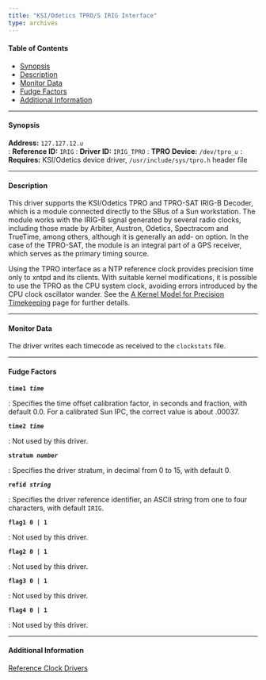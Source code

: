 ```yaml
---
title: "KSI/Odetics TPRO/S IRIG Interface"
type: archives
---
```


#### Table of Contents

*   [Synopsis](/archives/3-5.93e/driver12/#synopsis)
*   [Description](/archives/3-5.93e/driver12/#description)
*   [Monitor Data](/archives/3-5.93e/driver12/#monitor-data)
*   [Fudge Factors](/archives/3-5.93e/driver12/#fudge-factors)
*   [Additional Information](/archives/3-5.93e/driver12/#additional-information)

* * *

#### Synopsis

**Address:** <code>127.127.12._u_</code>  
: **Reference ID:** <code>IRIG</code>
: **Driver ID:** <code>IRIG_TPRO</code>
: **TPRO Device:** <code>/dev/tpro\__u_</code>
: **Requires:** KSI/Odetics device driver, <code>/usr/include/sys/tpro.h</code> header file

* * *

#### Description

This driver supports the KSI/Odetics TPRO and TPRO-SAT IRIG-B Decoder, which is a module connected directly to the SBus of a Sun workstation. The module works with the IRIG-B signal generated by several radio clocks, including those made by Arbiter, Austron, Odetics, Spectracom and TrueTime, among others, although it is generally an add- on option. In the case of the TPRO-SAT, the module is an integral part of a GPS receiver, which serves as the primary timing source. 

Using the TPRO interface as a NTP reference clock provides precision time only to xntpd and its clients. With suitable kernel modifications, it is possible to use the TPRO as the CPU system clock, avoiding errors introduced by the CPU clock oscillator wander. See the [A Kernel Model for Precision Timekeeping](/archives/3-5.93e/kern) page for further details.

* * *

#### Monitor Data

The driver writes each timecode as received to the <code>clockstats</code> file. 

* * *

#### Fudge Factors

<code>**time1 _time_**</code>

: Specifies the time offset calibration factor, in seconds and fraction, with default 0.0. For a calibrated Sun IPC, the correct value is about .00037.

<code>**time2 _time_**</code>

: Not used by this driver.

<code>**stratum _number_**</code>

: Specifies the driver stratum, in decimal from 0 to 15, with default 0.

<code>**refid _string_**</code>

: Specifies the driver reference identifier, an ASCII string from one to four characters, with default <code>IRIG</code>.

<code>**flag1 0 | 1**</code>

: Not used by this driver.

<code>**flag2 0 | 1**</code>

: Not used by this driver.

<code>**flag3 0 | 1**</code>

: Not used by this driver.

<code>**flag4 0 | 1**</code>

: Not used by this driver.

* * *

#### Additional Information

[Reference Clock Drivers](/archives/3-5.93e/refclock)